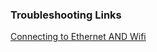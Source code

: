 ### Troubleshooting Links

[Connecting to Ethernet AND Wifi](https://www.raspberrypi.org/forums/viewtopic.php?t=196470)